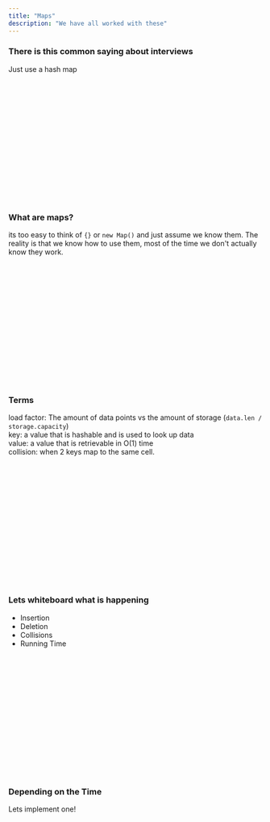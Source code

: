 ```yaml
---
title: "Maps"
description: "We have all worked with these"
---
```


### There is this common saying about interviews
Just use a hash map

<br/>
<br/>
<br/>
<br/>
<br/>
<br/>
<br/>
<br/>
<br/>
<br/>
<br/>
<br/>
<br/>
<br/>

### What are maps?
its too easy to think of `{}` or `new Map()` and just assume we know them.  The
reality is that we know how to use them, most of the time we don't actually
know they work.

<br/>
<br/>
<br/>
<br/>
<br/>
<br/>
<br/>
<br/>
<br/>
<br/>
<br/>
<br/>
<br/>
<br/>

### Terms
load factor:  The amount of data points vs the amount of storage (`data.len / storage.capacity`)<br/>
key: a value that is hashable and is used to look up data<br/>
value: a value that is retrievable in O(1) time<br/>
collision: when 2 keys map to the same cell.<br/>

<br/>
<br/>
<br/>
<br/>
<br/>
<br/>
<br/>
<br/>
<br/>
<br/>
<br/>
<br/>
<br/>
<br/>


### Lets whiteboard what is happening
* Insertion
* Deletion
* Collisions
* Running Time

<br/>
<br/>
<br/>
<br/>
<br/>
<br/>
<br/>
<br/>
<br/>
<br/>
<br/>
<br/>
<br/>
<br/>

### Depending on the Time
Lets implement one!

<br/>
<br/>
<br/>
<br/>
<br/>
<br/>
<br/>
<br/>
<br/>
<br/>
<br/>
<br/>
<br/>
<br/>



